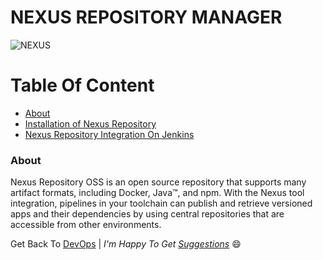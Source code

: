 # NEXUS REPOSITORY MANAGER

![NEXUS](./img/NexusRepo_logo.png)

Table Of Content
================

- [About](#about)
- [Installation of Nexus Repository](./nexus_installation.md)
- [Nexus Repository Integration On Jenkins](./nexus_repository_integration_with_jenkins.md)

<a name='about'></a>
### About
Nexus Repository OSS is an open source repository that supports many artifact formats, including Docker, Java™, and npm. With the Nexus tool integration, pipelines in your toolchain can publish and retrieve versioned apps and their dependencies by using central repositories that are accessible from other environments.


Get Back To [DevOps](../../../)  | _I'm Happy To Get [Suggestions](https://forms.gle/TbfdXQ5H3a3oSTjo6)_ :smile:

